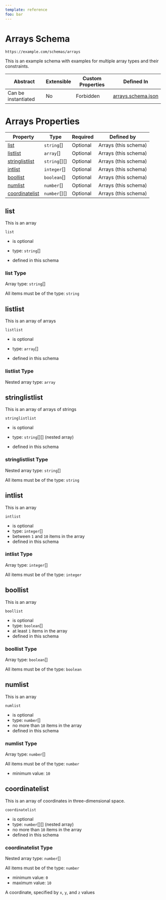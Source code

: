```yaml
---
template: reference
foo: bar
---
```


# Arrays Schema

```
https://example.com/schemas/arrays
```

This is an example schema with examples for multiple array types and their constraints.

| Abstract | Extensible | Custom Properties | Defined In |
|----------|------------|-------------------|------------|
| Can be instantiated | No | Forbidden | [arrays.schema.json](arrays.schema.json) |

# Arrays Properties

| Property | Type | Required | Defined by |
|----------|------|----------|------------|
| [list](#list) | `string`[] | Optional | Arrays (this schema) |
| [listlist](#listlist) | `array`[] | Optional | Arrays (this schema) |
| [stringlistlist](#stringlistlist) | `string`[][] | Optional | Arrays (this schema) |
| [intlist](#intlist) | `integer`[] | Optional | Arrays (this schema) |
| [boollist](#boollist) | `boolean`[] | Optional | Arrays (this schema) |
| [numlist](#numlist) | `number`[] | Optional | Arrays (this schema) |
| [coordinatelist](#coordinatelist) | `number`[][] | Optional | Arrays (this schema) |

## list

This is an array

`list`
* is optional
* type: `string`[]

* defined in this schema

### list Type


Array type: `string`[]

All items must be of the type:
`string`









## listlist

This is an array of arrays

`listlist`
* is optional
* type: `array`[]

* defined in this schema

### listlist Type


Nested array type: `array`










## stringlistlist

This is an array of arrays of strings

`stringlistlist`
* is optional
* type: `string`[][] (nested array)

* defined in this schema

### stringlistlist Type


Nested array type: `string`[]



All items must be of the type:
`string`











## intlist

This is an array

`intlist`
* is optional
* type: `integer`[]
* between `1` and `10` items in the array
* defined in this schema

### intlist Type


Array type: `integer`[]

All items must be of the type:
`integer`









## boollist

This is an array

`boollist`
* is optional
* type: `boolean`[]
* at least `1` items in the array
* defined in this schema

### boollist Type


Array type: `boolean`[]

All items must be of the type:
`boolean`







## numlist

This is an array

`numlist`
* is optional
* type: `number`[]
* no more than `10` items in the array
* defined in this schema

### numlist Type


Array type: `number`[]

All items must be of the type:
`number`
* minimum value: `10`








## coordinatelist

This is an array of coordinates in three-dimensional space.

`coordinatelist`
* is optional
* type: `number`[][] (nested array)
* no more than `10` items in the array
* defined in this schema

### coordinatelist Type


Nested array type: `number`[]



All items must be of the type:
`number`
* minimum value: `0`
* maximum value: `10`




  
A coordinate, specified by `x`, `y`, and `z` values






